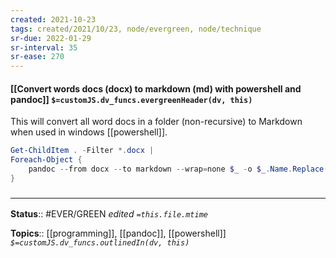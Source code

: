 ```yaml
---
created: 2021-10-23
tags: created/2021/10/23, node/evergreen, node/technique
sr-due: 2022-01-29
sr-interval: 35
sr-ease: 270
---
```


#### [[Convert words docs (docx) to markdown (md) with powershell and pandoc]] `$=customJS.dv_funcs.evergreenHeader(dv, this)`

This will convert all word docs in a folder (non-recursive) to Markdown when used in windows [[powershell]].

```powershell
Get-ChildItem . -Filter *.docx | 
Foreach-Object {
    pandoc --from docx --to markdown --wrap=none $_ -o $_.Name.Replace('.docx', '.md')
}
```

### <hr class="footnote"/>

**Status**:: #EVER/GREEN 
*edited `=this.file.mtime`*

**Topics**:: [[programming]], [[pandoc]], [[powershell]]
*`$=customJS.dv_funcs.outlinedIn(dv, this)`*

